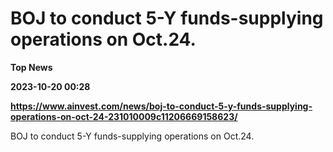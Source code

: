 # BOJ to conduct 5-Y funds-supplying operations on Oct.24.
**Top News**

**2023-10-20 00:28**

**https://www.ainvest.com/news/boj-to-conduct-5-y-funds-supplying-operations-on-oct-24-231010009c11206669158623/**

BOJ to conduct 5-Y funds-supplying operations on Oct.24.